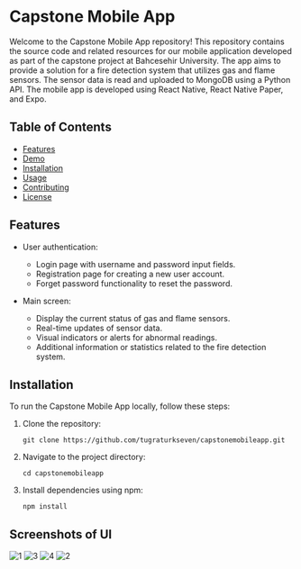 # Capstone Mobile App

Welcome to the Capstone Mobile App repository! This repository contains the source code and related resources for our mobile application developed as part of the capstone project at Bahcesehir University. The app aims to provide a solution for a fire detection system that utilizes gas and flame sensors. The sensor data is read and uploaded to MongoDB using a Python API. The mobile app is developed using React Native, React Native Paper, and Expo.

## Table of Contents
- [Features](#features)
- [Demo](#demo)
- [Installation](#installation)
- [Usage](#usage)
- [Contributing](#contributing)
- [License](#license)

## Features

- User authentication:
  - Login page with username and password input fields.
  - Registration page for creating a new user account.
  - Forget password functionality to reset the password.

- Main screen:
  - Display the current status of gas and flame sensors.
  - Real-time updates of sensor data.
  - Visual indicators or alerts for abnormal readings.
  - Additional information or statistics related to the fire detection system.

## Installation

To run the Capstone Mobile App locally, follow these steps:

1. Clone the repository:

   ```
   git clone https://github.com/tugraturkseven/capstonemobileapp.git
   ```

2. Navigate to the project directory:

   ```
   cd capstonemobileapp
   ```

3. Install dependencies using npm:

   ```
   npm install
   ```


## Screenshots of UI

![1](https://github.com/tugraturkseven/capstonemobileapp/assets/28603785/bdad8963-5192-4722-9bce-845b16d45b5c)
![3](https://github.com/tugraturkseven/capstonemobileapp/assets/28603785/5ed6afa9-b51e-4a53-8527-404d74d155a3)
![4](https://github.com/tugraturkseven/capstonemobileapp/assets/28603785/f7c27a07-49da-4650-b354-f6fd48705dc1)
![2](https://github.com/tugraturkseven/capstonemobileapp/assets/28603785/377461a6-9ea1-45bd-b886-97ceaac6d66b)
